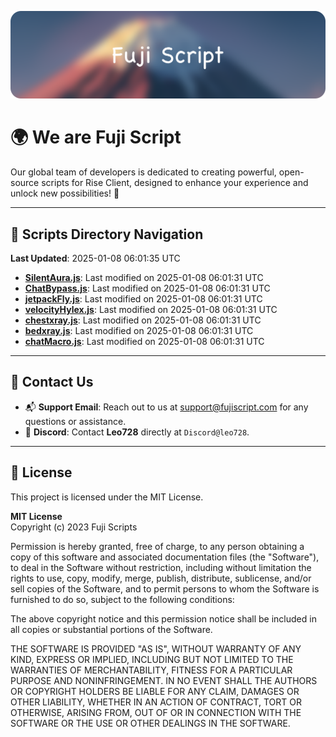 ![Banner](.github/b.webp)

# 🌍 **We are Fuji Script**

Our global team of developers is dedicated to creating powerful, open-source scripts for Rise Client, designed to enhance your experience and unlock new possibilities! 🌟

---
<!-- SCRIPTS_NAVIGATION_START -->
## 📂 **Scripts Directory Navigation**

**Last Updated**: 2025-01-08 06:01:35 UTC

- **[SilentAura.js](scripts/SilentAura.js)**: Last modified on 2025-01-08 06:01:31 UTC
- **[ChatBypass.js](scripts/ChatBypass.js)**: Last modified on 2025-01-08 06:01:31 UTC
- **[jetpackFly.js](scripts/jetpackFly.js)**: Last modified on 2025-01-08 06:01:31 UTC
- **[velocityHylex.js](scripts/velocityHylex.js)**: Last modified on 2025-01-08 06:01:31 UTC
- **[chestxray.js](scripts/chestxray.js)**: Last modified on 2025-01-08 06:01:31 UTC
- **[bedxray.js](scripts/bedxray.js)**: Last modified on 2025-01-08 06:01:31 UTC
- **[chatMacro.js](scripts/chatMacro.js)**: Last modified on 2025-01-08 06:01:31 UTC

<!-- SCRIPTS_NAVIGATION_END -->

---

## 💬 **Contact Us**  
- 📬 **Support Email**: Reach out to us at [support@fujiscript.com](mailto:support@fujiscript.com) for any questions or assistance.  
- 💬 **Discord**: Contact **Leo728** directly at `Discord@leo728`.

---

## 📜 **License**

This project is licensed under the MIT License.  

**MIT License**  
Copyright (c) 2023 Fuji Scripts  

Permission is hereby granted, free of charge, to any person obtaining a copy of this software and associated documentation files (the "Software"), to deal in the Software without restriction, including without limitation the rights to use, copy, modify, merge, publish, distribute, sublicense, and/or sell copies of the Software, and to permit persons to whom the Software is furnished to do so, subject to the following conditions:  

The above copyright notice and this permission notice shall be included in all copies or substantial portions of the Software.  

THE SOFTWARE IS PROVIDED "AS IS", WITHOUT WARRANTY OF ANY KIND, EXPRESS OR IMPLIED, INCLUDING BUT NOT LIMITED TO THE WARRANTIES OF MERCHANTABILITY, FITNESS FOR A PARTICULAR PURPOSE AND NONINFRINGEMENT. IN NO EVENT SHALL THE AUTHORS OR COPYRIGHT HOLDERS BE LIABLE FOR ANY CLAIM, DAMAGES OR OTHER LIABILITY, WHETHER IN AN ACTION OF CONTRACT, TORT OR OTHERWISE, ARISING FROM, OUT OF OR IN CONNECTION WITH THE SOFTWARE OR THE USE OR OTHER DEALINGS IN THE SOFTWARE.  
